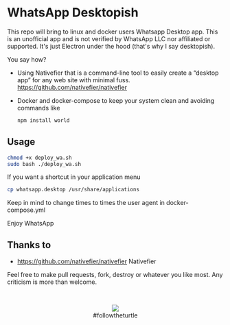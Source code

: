 
# WhatsApp Desktopish

This repo will bring to linux and docker users Whatsapp Desktop app.
This is an unofficial app and is not verified by WhatsApp LLC nor affiliated or supported. It's just Electron under the hood (that's why I say desktopish).

You say how?

- Using Nativefier that is a command-line tool to easily create a “desktop app” for any web site with minimal fuss. <https://github.com/nativefier/nativefier>
- Docker and docker-compose to keep your system clean and avoiding commands like

    ```bash
    npm install world
    ```

## Usage

```bash
chmod +x deploy_wa.sh
sudo bash ./deploy_wa.sh
```

If you want a shortcut in your application menu

```bash
cp whatsapp.desktop /usr/share/applications
```

Keep in mind to change times to times the user agent in docker-compose.yml

Enjoy WhatsApp

## Thanks to

- <https://github.com/nativefier/nativefier> Nativefier

Feel free to make pull requests, fork, destroy or whatever you like most. Any criticism is more than welcome.

<br/>

<p align="center"><img src="https://avatars1.githubusercontent.com/u/8522635?s=96&v=4" /><br/>#followtheturtle</p>
